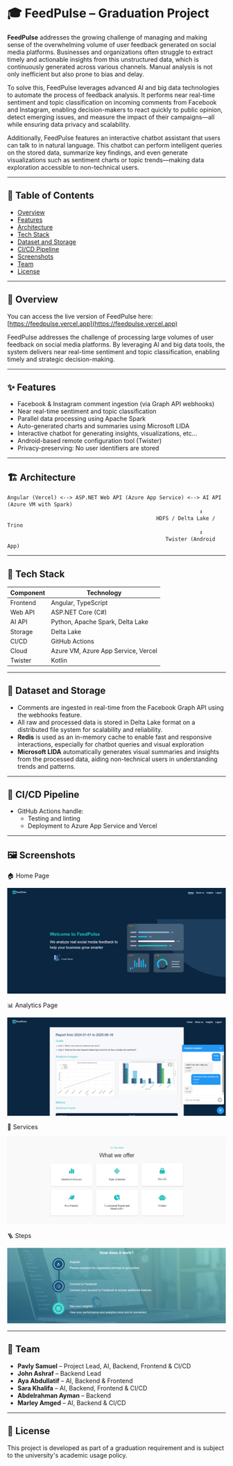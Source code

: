 
# 🎓 FeedPulse – Graduation Project

**FeedPulse** addresses the growing challenge of managing and making sense of the overwhelming volume of user feedback generated on social media platforms. Businesses and organizations often struggle to extract timely and actionable insights from this unstructured data, which is continuously generated across various channels. Manual analysis is not only inefficient but also prone to bias and delay.

To solve this, FeedPulse leverages advanced AI and big data technologies to automate the process of feedback analysis. It performs near real-time sentiment and topic classification on incoming comments from Facebook and Instagram, enabling decision-makers to react quickly to public opinion, detect emerging issues, and measure the impact of their campaigns—all while ensuring data privacy and scalability.

Additionally, FeedPulse features an interactive chatbot assistant that users can talk to in natural language. This chatbot can perform intelligent queries on the stored data, summarize key findings, and even generate visualizations such as sentiment charts or topic trends—making data exploration accessible to non-technical users.

---

## 📑 Table of Contents

- [Overview](#overview)
- [Features](#features)
- [Architecture](#architecture)
- [Tech Stack](#tech-stack)
- [Dataset and Storage](#dataset-and-storage)
- [CI/CD Pipeline](#cicd-pipeline)
- [Screenshots](#screenshots)
- [Team](#team)
- [License](#license)

---

## 🧠 Overview

You can access the live version of FeedPulse here: [https://feedpulse.vercel.app](https://feedpulse.vercel.app)


FeedPulse addresses the challenge of processing large volumes of user feedback on social media platforms. By leveraging AI and big data tools, the system delivers near real-time sentiment and topic classification, enabling timely and strategic decision-making.

---

## ✨ Features

- Facebook & Instagram comment ingestion (via Graph API webhooks)
- Near real-time sentiment and topic classification
- Parallel data processing using Apache Spark
- Auto-generated charts and summaries using Microsoft LIDA
- Interactive chatbot for generating insights, visualizations, etc...
- Android-based remote configuration tool (Twister)
- Privacy-preserving: No user identifiers are stored

---

## 🏗 Architecture

```
Angular (Vercel) <--> ASP.NET Web API (Azure App Service) <--> AI API (Azure VM with Spark)
                                                              ↕
                                                HDFS / Delta Lake / Trino
                                                              ↕
                                                   Twister (Android App)
```

---

## 🧰 Tech Stack

| Component | Technology |
|-----------|----------|
| Frontend  | Angular, TypeScript |
| Web API   | ASP.NET Core (C#) |
| AI API    | Python, Apache Spark, Delta Lake |
| Storage   | Delta Lake |
| CI/CD     | GitHub Actions |
| Cloud     | Azure VM, Azure App Service, Vercel |
| Twister   | Kotlin |

---

## 💾 Dataset and Storage

- Comments are ingested in real-time from the Facebook Graph API using the webhooks feature.
- All raw and processed data is stored in Delta Lake format on a distributed file system for scalability and reliability.
- **Redis** is used as an in-memory cache to enable fast and responsive interactions, especially for chatbot queries and visual exploration
- **Microsoft LIDA** automatically generates visual summaries and insights from the processed data, aiding non-technical users in understanding trends and patterns.

---

## 🚀 CI/CD Pipeline

- GitHub Actions handle:
  - Testing and linting
  - Deployment to Azure App Service and Vercel
---

## 🖼 Screenshots

🏠 Home Page

![Home](images/home.png)

📊 Analytics Page

![Analytics](images/analytics.png)

🧩 Services

![Services](images/services.png)

🪜 Steps

![Steps](images/steps.png)

---

## 👥 Team

- **Pavly Samuel** – Project Lead, AI, Backend, Frontend & CI/CD
- **John Ashraf** – Backend Lead
- **Aya Abdullatif** – AI, Backend & Frontend
- **Sara Khalifa** – AI, Backend, Frontend & CI/CD
- **Abdelrahman Ayman** – Backend
- **Marley Amged** – AI, Backend & CI/CD

---

## 📄 License

This project is developed as part of a graduation requirement and is subject to the university's academic usage policy.
